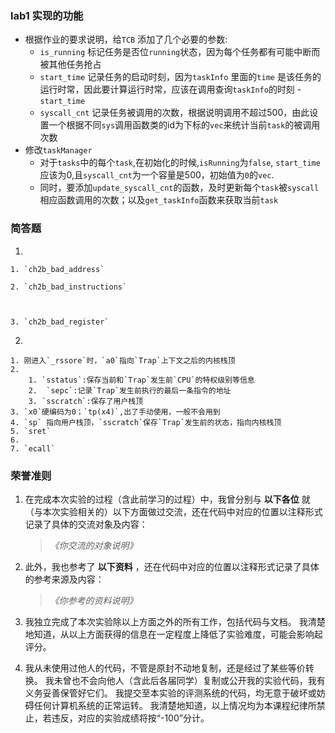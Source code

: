 ### lab1 实现的功能

- 根据作业的要求说明，给`TCB` 添加了几个必要的参数:
    - `is_running` 标记任务是否位`running`状态，因为每个任务都有可能中断而被其他任务抢占
    - `start_time` 记录任务的启动时刻，因为`taskInfo` 里面的`time` 是该任务的运行时常，因此要计算运行时常，应该在调用查询`taskInfo`的时刻 - `start_time`
    - `syscall_cnt` 记录任务被调用的次数，根据说明调用不超过500，由此设置一个根据不同`sys`调用函数类的id为下标的`vec`来统计当前`task`的被调用次数
- 修改`taskManager`
    - 对于`tasks`中的每个`task`,在初始化的时候,`isRunning`为`false`, `start_time`应该为0,且`syscall_cnt`为一个容量是500，初始值为`0`的`vec`.
    - 同时，要添加`update_syscall_cnt`的函数，及时更新每个`task`被`syscall`相应函数调用的次数；以及`get_taskInfo`函数来获取当前`task`



### 简答题

1. 

    1. `ch2b_bad_address`

    2. `ch2b_bad_instructions`

        

    3. `ch2b_bad_register`



2. 

    1. 刚进入`_rssore`时，`a0`指向`Trap`上下文之后的内核栈顶
    2. 
        1. `sstatus`:保存当前和`Trap`发生前`CPU`的特权级别等信息
        2.  `sepc`:记录`Trap`发生前执行的最后一条指令的地址
        3. `sscratch`:保存了用户栈顶
    3. `x0`硬编码为0；`tp(x4)`,出了手动使用，一般不会用到
    4. `sp` 指向用户栈顶，`sscratch`保存`Trap`发生前的状态，指向内核栈顶
    5. `sret`
    6.  
    7. `ecall`

    

### 荣誉准则

1. 在完成本次实验的过程（含此前学习的过程）中，我曾分别与 **以下各位** 就（与本次实验相关的）以下方面做过交流，还在代码中对应的位置以注释形式记录了具体的交流对象及内容：

    > *《你交流的对象说明》*

2. 此外，我也参考了 **以下资料** ，还在代码中对应的位置以注释形式记录了具体的参考来源及内容：

    > *《你参考的资料说明》*

3. 我独立完成了本次实验除以上方面之外的所有工作，包括代码与文档。 我清楚地知道，从以上方面获得的信息在一定程度上降低了实验难度，可能会影响起评分。

4. 我从未使用过他人的代码，不管是原封不动地复制，还是经过了某些等价转换。 我未曾也不会向他人（含此后各届同学）复制或公开我的实验代码，我有义务妥善保管好它们。 我提交至本实验的评测系统的代码，均无意于破坏或妨碍任何计算机系统的正常运转。 我清楚地知道，以上情况均为本课程纪律所禁止，若违反，对应的实验成绩将按“-100”分计。